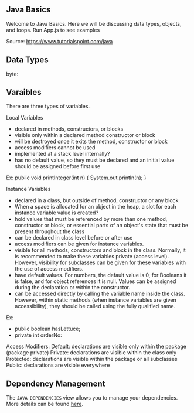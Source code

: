 ## Java Basics

Welcome to Java Basics. Here we will be discussing data types, objects, and loops.
Run App.js to see examples

Source: https://www.tutorialspoint.com/java

## Data Types

byte:

## Varaibles

There are three types of variables.

Local Variables
- declared in methods, constructors, or blocks
- visible only within a declared method constructor or block
- will be destroyed once it exits the method, constructor or block
- access modifiers cannot be used 
- implemented at a stack level internally?
- has no default value, so they must be declared and an initial value should be assigned before first use

Ex: public void printInteger(int n) {
  System.out.println(n);
}

Instance Variables
- declared in a class, but outside of method, constructor or any block
- When a space is allocated for an object in the heap, a slot for each instance variable value is created?
- hold values that must be referenced by more than one method, constructor or block, or essential parts of an object's state that must be present throughout the class
- can be declared in class level before or after use
- access modifiers can be given for instance variables.
- visible for all methods, constructors and block in the class. Normally, it is recommended to make these variables private (access level). However, visibility for subclasses can be given for these variables with the use of access modifiers.
- have default values. For numbers, the default value is 0, for Booleans it is false, and for object references it is null. Values can be assigned during the declaration or within the constructor.
- can be accessed directly by calling the variable name inside the class. However, within static methods (when instance variables are given accessibility), they should be called using the fully qualified name.

Ex: 
- public boolean hasLettuce;
- private int orderNo:

Access Modifiers:
Default:	declarations are visible only within the package (package private)
Private:	declarations are visible within the class only
Protected:	declarations are visible within the package or all subclasses
Public:	declarations are visible everywhere

## Dependency Management

The `JAVA DEPENDENCIES` view allows you to manage your dependencies. More details can be found [here](https://github.com/microsoft/vscode-java-pack/blob/master/release-notes/v0.9.0.md#work-with-jar-files-directly).
